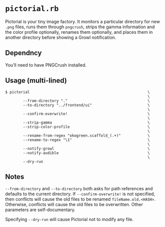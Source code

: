 #	`pictorial.rb`

Pictorial is your tiny image factory.  It monitors a particular directory for new `.png` files, runs them through `pngcrush`, strips the gamma information and the color profile optionally, renames them optionally, and places them in another directory before showing a Growl notification.





##	Dependncy

You’ll need to have PNGCrush installed.





##	Usage (multi-lined)

	$ pictorial                                                     \
	                                                                \
	        --from-directory "."                                    \
	        --to-directory "../frontend/ui"                         \
	                                                                \
	        --confirm-overwrite!                                    \
	                                                                \
	        --strip-gamma                                           \
	        --strip-color-profile                                   \
	                                                                \
	        --rename-from-regex "okogreen.scaffold_(.+)"            \
	        --rename-to-regex "\1"                                  \
	                                                                \
	        --notify-growl                                          \
	        --notify-audible                                        \
	                                                                \
	        --dry-run





##	Notes

`--from-directory` and `--to-directory` both asks for path references and defaults to the current directory.  If `--confirm-overwrite!` is not specified, then conflicts will cause the old files to be renamed `fileName.old.<HASH>`.  Otherwise, conflicts will cause the old files to be overwritten.  Other parameters are self-documentary.

Specifying `--dry-run` will cause Pictorial not to modify any file.




